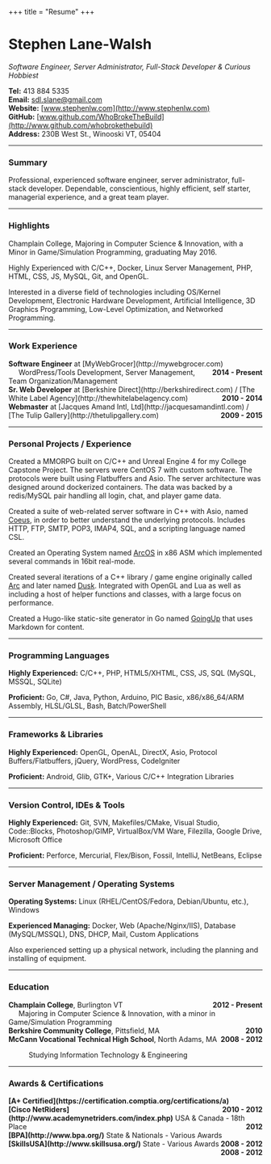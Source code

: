 +++
title = "Resume"
+++
# Stephen Lane-Walsh

*Software Engineer, Server Administrator, Full-Stack Developer & Curious Hobbiest*

**Tel:** 413 884 5335  
**Email:** sdl.slane@gmail.com  
**Website:** [www.stephenlw.com](http://www.stephenlw.com)  
**GitHub:** [www.github.com/WhoBrokeTheBuild](http://www.github.com/whobrokethebuild)  
**Address:** 230B West St., Winooski VT, 05404

---

### Summary

Professional, experienced software engineer, server administrator, full-stack developer.
Dependable, conscientious, highly efficient, self starter, managerial experience, and a great team player.

---

### Highlights

Champlain College, Majoring in Computer Science & Innovation, with a Minor in Game/Simulation Programming, graduating May 2016.

Highly Experienced with C/C++, Docker, Linux Server Management, PHP, HTML, CSS, JS, MySQL, Git, and OpenGL.

Interested in a diverse field of technologies including OS/Kernel Development, Electronic Hardware Development, Artificial Intelligence, 3D Graphics Programming, Low-Level Optimization, and Networked Programming.

---

### Work Experience

<div>
<b>Software Engineer</b> at [MyWebGrocer](http://mywebgrocer.com)
<b style="float: right">2014 - Present</b>
</div>
<span style="margin-left: 20px">WordPress/Tools Development, Server Management, Team Organization/Management</span>

<div>
<b>Sr. Web Developer</b> at [Berkshire Direct](http://berkshiredirect.com) / [The White Label Agency](http://thewhitelabelagency.com)
<b style="float: right">2010 - 2014</b>
</div>

<div>
<b>Webmaster</b> at [Jacques Amand Intl, Ltd](http://jacquesamandintl.com) / [The Tulip Gallery](http://thetulipgallery.com)
<b style="float: right">2009 - 2015</b>
</div>

---

### Personal Projects / Experience

Created a MMORPG built on C/C++ and Unreal Engine 4 for my College Capstone Project. The servers were CentOS 7 with custom software. The protocols were built using Flatbuffers and Asio. The server architecture was designed around dockerized containers. The data was backed by a redis/MySQL pair handling all login, chat, and player game data.

Created a suite of web-related server software in C++ with Asio, named [Coeus](http://github.com/whobrokethebuild/Coeus), in order to better understand the underlying protocols. Includes HTTP, FTP, SMTP, POP3, IMAP4, SQL, and a scripting language named CSL.

Created an Operating System named [ArcOS](http://github.com/whobrokethebuild/ArcOS) in x86 ASM which implemented several commands in 16bit real-mode.

Created several iterations of a C++ library / game engine originally called [Arc](http://github.com/whobrokethebuild/Arc-2.0) and later named [Dusk](http://github.com/whobrokethebuild/Dusk). Integrated with OpenGL and Lua as well as including a host of helper functions and classes, with a large focus on performance.

Created a Hugo-like static-site generator in Go named [GoingUp](http://github.com/whobrokethebuild/GoingUp) that uses Markdown for content.

---

### Programming Languages

**Highly Experienced:** C/C++, PHP, HTML5/XHTML, CSS, JS, SQL (MySQL, MSSQL, SQLite)

**Proficient:** Go, C#, Java, Python, Arduino, PIC Basic, x86/x86_64/ARM Assembly, HLSL/GLSL, Bash, Batch/PowerShell

---

### Frameworks & Libraries

**Highly Experienced:** OpenGL, OpenAL, DirectX, Asio, Protocol Buffers/Flatbuffers, jQuery, WordPress, CodeIgniter

**Proficient:** Android, Glib, GTK+, Various C/C++ Integration Libraries

---

### Version Control, IDEs & Tools

**Highly Experienced:** Git, SVN, Makefiles/CMake, Visual Studio, Code::Blocks, Photoshop/GIMP, VirtualBox/VM Ware, Filezilla, Google Drive, Microsoft Office

**Proficient:** Perforce, Mercurial, Flex/Bison, Fossil, IntelliJ, NetBeans, Eclipse

---

### Server Management / Operating Systems

**Operating Systems:** Linux (RHEL/CentOS/Fedora, Debian/Ubuntu, etc.), Windows

**Experienced Managing:** Docker, Web (Apache/Nginx/IIS), Database (MySQL/MSSQL), DNS, DHCP, Mail, Custom Applications

Also experienced setting up a physical network, including the planning and installing of equipment.

---

### Education

<div>
<b>Champlain College</b>, Burlington VT
<b style="float: right">2012 - Present</b>  
</div>
<span style="margin-left: 20px">Majoring in Computer Science & Innovation, with a minor in Game/Simulation Programming</span>

<div>
<b>Berkshire Community College</b>, Pittsfield, MA
<b style="float: right">2010</b>  
</div>

<div>
<b>McCann Vocational Technical High School</b>, North Adams, MA
<b style="float: right">2008 - 2012</b>
</div>

<span style="margin-left: 40px">Studying Information Technology & Engineering</span>

---

### Awards & Certifications

<div>
<b>[A+ Certified](https://certification.comptia.org/certifications/a)</b>
<b style="float: right">2010 - 2012</b>
</div>

<div>
<b>[Cisco NetRiders](http://www.academynetriders.com/index.php)</b> USA & Canada - 18th Place
<b style="float: right">2012</b>
</div>

<div>
<b>[BPA](http://www.bpa.org/)</b> State & Nationals - Various Awards
<b style="float: right">2008 - 2012</b>
</div>

<div>
<b>[SkillsUSA](http://www.skillsusa.org/)</b> State - Various Awards
<b style="float: right">2008 - 2012</b>
</div>
